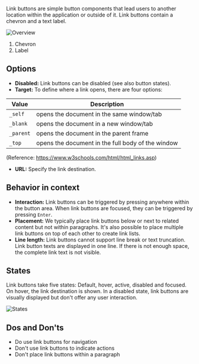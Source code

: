 Link buttons are simple button components that lead users to another location within the application or outside of it. Link buttons contain a chevron and a text label. 

![Overview](https://www.figma.com/design/wEptRgAezDU1z80Cn3eZ0o/iX-Pattern-Illustrations?type=design&node-id=1506-4003&mode=design&t=5MYmq6zAbfw7xIkC-11)

1. Chevron
2. Label

## Options
- **Disabled:** Link buttons can be disabled (see also button states). 
- **Target:** To define where a link opens, there are four options:

| Value     | Description                                       |
| --------- | ------------------------------------------------- |
| `_self`   | opens the document in the same window/tab         |
| `_blank`  | opens the document in a new window/tab            |
| `_parent` | opens the document in the parent frame            |
| `_top`    | opens the document in the full body of the window |
(Reference: https://www.w3schools.com/html/html_links.asp)
- **URL:** Specify the link destination.

## Behavior in context
- **Interaction:** Link buttons can be triggered by pressing anywhere within the button area. When link buttons are focused, they can be triggered by pressing `Enter`.
- **Placement:** We typically place link buttons below or next to related content but not within paragraphs. It's also possible to place multiple link buttons on top of each other to create link lists.
- **Line length:** Link buttons cannot support line break or text truncation. Link button texts are displayed in one line. If there is not enough space, the complete link text is not visible.

## States
Link buttons take five states: Default, hover, active, disabled and focused. On hover, the link destination is shown. In a disabled state, link buttons are visually displayed but don't offer any user interaction.

![States](https://www.figma.com/design/wEptRgAezDU1z80Cn3eZ0o/iX-Pattern-Illustrations?type=design&node-id=1507-9250&mode=design&t=5MYmq6zAbfw7xIkC-11)

## Dos and Don'ts
- Do use link buttons for navigation
- Don't use link buttons to indicate actions
- Don't place link buttons within a paragraph
